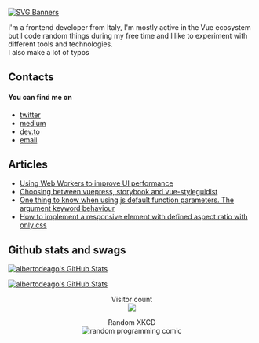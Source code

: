 [![SVG Banners](https://svg-banners.vercel.app/api?type=glitch&text1=Hi%2C%20I'm%20Alberto&width=1800&height=300)](https://github.com/Akshay090/svg-banners)

<p>
  I'm a frontend developer from Italy, I'm mostly active in the Vue ecosystem but I code random things during my free time and I like to experiment with different tools and technologies.<br />
  I also make a lot of typos
</p>

<h2>Contacts</h2>
<h4>You can find me on</h4>
  <ul>
    <li><a href="https://twitter.com/albertodeago88">twitter</a></li>
    <li><a href="https://medium.com/@alberto.deagostini">medium</a></li>
    <li><a href="https://dev.to/albertodeago88">dev.to</a></li>
    <li><a href="mailto:albertodeagostini.dev@gmail.com">email</a></li>
  </ul>
  
<h2 align="">Articles</h2>
<ul>
  <li>
    <a href="https://medium.com/thron-tech/web-workers-to-improve-ui-performance-a409a0714d92" align="center">
      Using Web Workers to improve UI performance
    </a>
  </li>
  <li>
    <a href="https://medium.com/thron-tech/choosing-between-vuepress-storybook-and-vuestyleguidist-102ef7fa6382" align="center">
      Choosing between vuepress, storybook and vue-styleguidist
    </a>
  </li>
  <li>
    <a href="https://dev.to/albertodeago88/1-thing-to-know-when-using-js-default-function-parameters-arguments-keyword-behaviour-344h" align="center">
      One thing to know when using js default function parameters. The argument keyword behaviour
    </a>
  </li>
  <li>
    <a href="https://dev.to/albertodeago88/how-to-implement-only-css-responsive-elements-with-a-certain-aspect-ratio-hpn" align="center">
      How to implement a responsive element with defined aspect ratio with only css
    </a>
  </li>
</ul>

<h2 align="">Github stats and swags</h2>
<p>
  <a href="https://github.com/albertodeago/albertodeago" align="center">
    <img align="center" src="https://github-readme-stats.vercel.app/api?username=albertodeago" alt="albertodeago's GitHub Stats" />
  </a>
</p>
<p>
  <a href="https://github.com/albertodeago/albertodeago" align="center">
    <img align="center" src="https://github-readme-stats.vercel.app/api/top-langs/?username=albertodeago&layout=compact" alt="albertodeago's GitHub Stats" />
  </a>
</p>

<p align="center"> 
  Visitor count<br>
  <img src="https://profile-counter.glitch.me/albertodeago/count.svg" />
</p>

<p align="center"> 
  Random XKCD<br>
  <img src="https://random-xkcd-url.glitch.me/random-xkcd.html" alt="random programming comic" />
</p>
